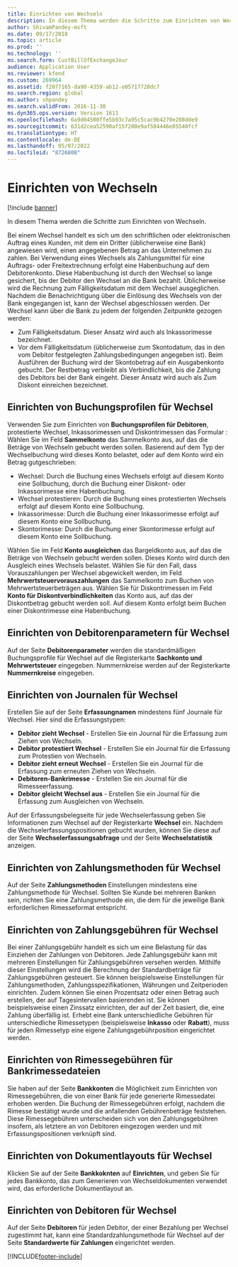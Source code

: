 ```yaml
---
title: Einrichten von Wechseln
description: In diesem Thema werden die Schritte zum Einrichten von Wechseln.
author: ShivamPandey-msft
ms.date: 09/17/2018
ms.topic: article
ms.prod: ''
ms.technology: ''
ms.search.form: CustBillOfExchangeJour
audience: Application User
ms.reviewer: kfend
ms.custom: 269964
ms.assetid: f2077165-da90-4359-ab12-e05717728dc7
ms.search.region: global
ms.author: shpandey
ms.search.validFrom: 2016-11-30
ms.dyn365.ops.version: Version 1611
ms.openlocfilehash: 6a9d04500ffe5b93c7a95c5cac9b4270e208dde9
ms.sourcegitcommit: 631d2cea52590af15f208e9af584446e85540fcf
ms.translationtype: HT
ms.contentlocale: de-DE
ms.lasthandoff: 05/07/2022
ms.locfileid: "8726808"
---
```

# <a name="set-up-bills-of-exchange"></a>Einrichten von Wechseln

[!include [banner](../includes/banner.md)]

In diesem Thema werden die Schritte zum Einrichten von Wechseln.

Bei einem Wechsel handelt es sich um den schriftlichen oder elektronischen Auftrag eines Kunden, mit dem ein Dritter (üblicherweise eine Bank) angewiesen wird, einen angegebenen Betrag an das Unternehmen zu zahlen. Bei Verwendung eines Wechsels als Zahlungsmittel für eine Auftrags- oder Freitextrechnung erfolgt eine Habenbuchung auf dem Debitorenkonto. Diese Habenbuchung ist durch den Wechsel so lange gesichert, bis der Debitor den Wechsel an die Bank bezahlt. Üblicherweise wird die Rechnung zum Fälligkeitsdatum mit dem Wechsel ausgeglichen. Nachdem die Benachrichtigung über die Einlösung des Wechsels von der Bank eingegangen ist, kann der Wechsel abgeschlossen werden. Der Wechsel kann über die Bank zu jedem der folgenden Zeitpunkte gezogen werden:

-   Zum Fälligkeitsdatum. Dieser Ansatz wird auch als Inkassorimesse bezeichnet.
-   Vor dem Fälligkeitsdatum (üblicherweise zum Skontodatum, das in den vom Debitor festgelegten Zahlungsbedingungen angegeben ist). Beim Ausführen der Buchung wird der Skontobetrag auf ein Ausgabenkonto gebucht. Der Restbetrag verbleibt als Verbindlichkeit, bis die Zahlung des Debitors bei der Bank eingeht. Dieser Ansatz wird auch als Zum Diskont einreichen bezeichnet.

## <a name="set-up-posting-profiles-for-bills-of-exchange"></a>Einrichten von Buchungsprofilen für Wechsel

Verwenden Sie zum Einrichten von **Buchungsprofilen für Debitoren**, protestierte Wechsel, Inkassorimessen und Diskontrimessen das Formular : Wählen Sie im Feld **Sammelkonto** das Sammelkonto aus, auf das die Beträge von Wechseln gebucht werden sollen. Basierend auf dem Typ der Wechselbuchung wird dieses Konto belastet, oder auf dem Konto wird ein Betrag gutgeschrieben:
-   Wechsel: Durch die Buchung eines Wechsels erfolgt auf diesem Konto eine Sollbuchung, durch die Buchung einer Diskont- oder Inkassorimesse eine Habenbuchung.
-   Wechsel protestieren: Durch die Buchung eines protestierten Wechsels erfolgt auf diesem Konto eine Sollbuchung.
-   Inkassorimesse: Durch die Buchung einer Inkassorimesse erfolgt auf diesem Konto eine Sollbuchung.
-   Skontorimesse: Durch die Buchung einer Skontorimesse erfolgt auf diesem Konto eine Sollbuchung.

Wählen Sie im Feld **Konto ausgleichen** das Bargeldkonto aus, auf das die Beträge von Wechseln gebucht werden sollen. Dieses Konto wird durch den Ausgleich eines Wechsels belastet. Wählen Sie für den Fall, dass Vorauszahlungen per Wechsel abgewickelt werden, im Feld **Mehrwertsteuervorauszahlungen** das Sammelkonto zum Buchen von Mehrwertsteuerbeträgen aus. Wählen Sie für Diskontrimessen im Feld **Konto für Diskontverbindlichkeiten** das Konto aus, auf das der Diskontbetrag gebucht werden soll. Auf diesem Konto erfolgt beim Buchen einer Diskontrimesse eine Habenbuchung.

## <a name="set-up-accounts-receivable-parameters-for-bills-of-exchange"></a>Einrichten von Debitorenparametern für Wechsel

Auf der Seite **Debitorenparameter** werden die standardmäßigen Buchungsprofile für Wechsel auf die Registerkarte **Sachkonto und Mehrwertsteuer** eingegeben. Nummernkreise werden auf der Registerkarte **Nummernkreise** eingegeben.

## <a name="set-up-journal-names-for-bills-of-exchange"></a>Einrichten von Journalen für Wechsel


Erstellen Sie auf der Seite **Erfassungnamen** mindestens fünf Journale für Wechsel. Hier sind die Erfassungstypen:
-   **Debitor zieht Wechsel** - Erstellen Sie ein Journal für die Erfassung zum Ziehen von Wechseln.
-   **Debitor protestiert Wechsel** - Erstellen Sie ein Journal für die Erfassung zum Protestien von Wechseln.
-   **Debitor zieht erneut Wechsel** - Erstellen Sie ein Journal für die Erfassung zum erneuten Ziehen von Wechseln.
-   **Debitoren-Bankrimesse** - Erstellen Sie ein Journal für die Rimesseerfassung.
-   **Debitor gleicht Wechsel aus** - Erstellen Sie ein Journal für die Erfassung zum Ausgleichen von Wechseln.

Auf der Erfassungsbelegseite für jede Wechselerfassung geben Sie Informationen zum Wechsel auf der Registerkarte **Wechsel** ein. Nachdem die Wechselerfassungspositionen gebucht wurden, können Sie diese auf der Seite **Wechselerfassungsabfrage** und der Seite **Wechselstatistik** anzeigen.

## <a name="set-up-methods-of-payment-for-bills-of-exchange"></a>Einrichten von Zahlungsmethoden für Wechsel

Auf der Seite **Zahlungsmethoden** Einstellungen mindestens eine Zahlungsmethode für Wechsel. Sollten Sie Kunde bei mehreren Banken sein, richten Sie eine Zahlungsmethode ein, die dem für die jeweilige Bank erforderlichen Rimesseformat entspricht.

## <a name="set-up-payment-fees-for-bills-of-exchange"></a>Einrichten von Zahlungsgebühren für Wechsel

Bei einer Zahlungsgebühr handelt es sich um eine Belastung für das Einziehen der Zahlungen von Debitoren. Jede Zahlungsgebühr kann mit mehreren Einstellungen für Zahlungsgebühren versehen werden. Mithilfe dieser Einstellungen wird die Berechnung der Standardbeträge für Zahlungsgebühren gesteuert. Sie können beispielsweise Einstellungen für Zahlungsmethoden, Zahlungsspezifikationen, Währungen und Zeitperioden einrichten. Zudem können Sie einen Prozentsatz oder einen Betrag auch erstellen, der auf Tagesintervallen basierenden ist. Sie können beispielsweise einen Zinssatz einrichten, der auf der Zeit basiert, die, eine Zahlung überfällig ist. Erhebt eine Bank unterschiedliche Gebühren für unterschiedliche Rimessetypen (beispielsweise **Inkasso** oder **Rabatt**), muss für jeden Rimessetyp eine eigene Zahlungsgebührposition eingerichtet werden.

## <a name="set-up-remittance-fees-for-bank-remittance-files"></a>Einrichten von Rimessegebühren für Bankrimessedateien

Sie haben auf der Seite **Bankkonten** die Möglichkeit zum Einrichten von Rimessegebühren, die von einer Bank für jede generierte Rimessedatei erhoben werden. Die Buchung der Rimessegebühren erfolgt, nachdem die Rimesse bestätigt wurde und die anfallenden Gebührenbeträge feststehen. Diese Rimessegebühren unterscheiden sich von den Zahlungsgebühren insofern, als letztere an von Debitoren eingezogen werden und mit Erfassungspositionen verknüpft sind.

## <a name="set-up-document-layouts-for-bills-of-exchange"></a>Einrichten von Dokumentlayouts für Wechsel

Klicken Sie auf der Seite **Bankkoknten** auf **Einrichten**, und geben Sie für jedes Bankkonto, das zum Generieren von Wechseldokumenten verwendet wird, das erforderliche Dokumentlayout an.

## <a name="set-up-customers-for-bills-of-exchange"></a>Einrichten von Debitoren für Wechsel

Auf der Seite **Debitoren** für jeden Debitor, der einer Bezahlung per Wechsel zugestimmt hat, kann eine Standardzahlungsmethode für Wechsel auf der Seite **Standardwerte für Zahlungen** eingerichtet werden.







[!INCLUDE[footer-include](../../includes/footer-banner.md)]

